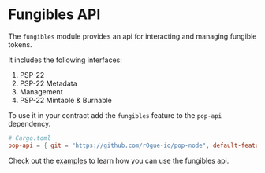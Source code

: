 # Fungibles API

The `fungibles` module provides an api for interacting and managing fungible tokens.

It includes the following interfaces:

1. PSP-22
2. PSP-22 Metadata
3. Management
4. PSP-22 Mintable & Burnable

To use it in your contract add the `fungibles` feature to the `pop-api` dependency.

```toml
# Cargo.toml
pop-api = { git = "https://github.com/r0gue-io/pop-node", default-features = false, features = [ "fungibles" ] }
```

Check out the [examples](../../examples/fungibles/) to learn how you can use the fungibles api.